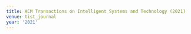 ```yaml
---
title: ACM Transactions on Intelligent Systems and Technology (2021)
venue: tist_journal
year: '2021'
---
```


